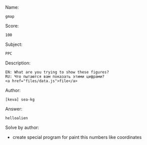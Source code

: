 Name:

	gmap

Score:

	100

Subject:
	
	PPC

Description:

	EN: What are you trying to show these figures?
	RU: Что пытаются вам показать этими цифрами?
	<a href="files/data.js">file</a>

Author:

	[keva] sea-kg

Answer:

	helloalien

Solve by author:

* create special program for paint this numbers like coordinates
